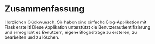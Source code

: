 # Zusammenfassung

Herzlichen Glückwunsch, Sie haben eine einfache Blog-Applikation mit Flask erstellt! Diese Applikation unterstützt die Benutzerauthentifizierung und ermöglicht es Benutzern, eigene Blogbeiträge zu erstellen, zu bearbeiten und zu löschen.
